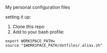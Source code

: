 My personal configuration files

setting it up:

1. Clone this repo
2. Add to your bash profile:
```
export WORKSPACE_PATH=
source "$WORKSPACE_PATH/dotfiles/.alias.sh"
```

